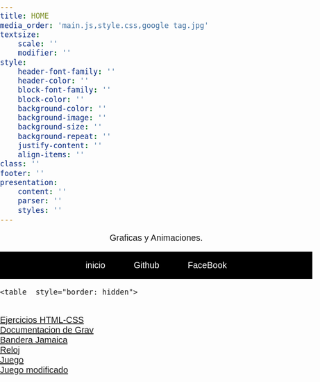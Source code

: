```yaml
---
title: HOME
media_order: 'main.js,style.css,google tag.jpg'
textsize:
    scale: ''
    modifier: ''
style:
    header-font-family: ''
    header-color: ''
    block-font-family: ''
    block-color: ''
    background-color: ''
    background-image: ''
    background-size: ''
    background-repeat: ''
    justify-content: ''
    align-items: ''
class: ''
footer: ''
presentation:
    content: ''
    parser: ''
    styles: ''
---
```


<html lang="en">
<head>
    <meta charset="UTF-8">
    <meta name="viewport" content="width=device-width, initial-scale=1.0">
    <meta http-equiv="X-UA-Compatible" content="ie=edge">
    <title>Inicio Blog Adrian Garcia</title>
    <style>
        body{
            font-family: Arial, Helvetica, sans-serif;
            font-size: 20px;
            padding: 0;
            margin: 0; 
        }
        #menu{
            background-color: black;
        }
        #menu ul{
            list-style: none;
            margin: 0;
            padding: 20px 30px;
        }
        #menu li{
            display: inline;
            margin: 0;
        }
        #menu li a{
            color: white;
            padding: 20px 30px;
            text-decoration: none;
        }
        #menu li a:hover{
            background-color: cornflowerblue;
            color: white;
        }
        @media screen and (max-width: 747px){
            #menu ul{
                padding: 0;
            }
            #menu ul li{
                margin-right: -3px;
                display: inline-block;
                text-align: center;
                width: 33%;
            }
            #menu li a{
                display: list-item;
            }
        }
        @media screen and (max-width: 480px){
            #menu ul li{
                width: 100%;
            }
        }
    </style>
</head>
<body>
<p><center>Graficas y Animaciones.</center></p>
    <div id="menu">
        <ul><center>
            <li><a href="https://www.thepetergarcia.com">inicio</a></li>
            <li><a href="https://github.com/garciaa94">Github</a></li>
            <li><a href="https://www.facebook.com/garciaa94">FaceBook</a></li>
        </center></ul>
    </div>

        
    <table  style="border: hidden">
  <tr style="border: hidden">
    <td style="border: hidden"><a href="https://thepetergarcia.com/home/ejercicio-css-html"> <br> Ejercicios HTML-CSS</a></td>
    <td style="border: hidden"><a href="https://thepetergarcia.com/documentacion-grav"> <br>Documentacion de Grav</a></td>
    <td style="border: hidden"><a href="https://thepetergarcia.com/home/bandera-de-jamaica"> <br> Bandera Jamaica </a></td>
  </tr>

  <tr>
      <td style="border: hidden"><a href="https://thepetergarcia.com/reloj"> <br> Reloj </a></td>
      <td style="border: hidden"><a href="https://thepetergarcia.com/juego"> <br> Juego </a></td>
      <td style="border: hidden"><a href="https://thepetergarcia.com/home/juego-gravedad"> <br> Juego modificado </a></td>

  </tr>

</table>
</body>
</html>

